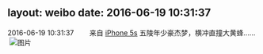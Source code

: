 layout: weibo
date: 2016-06-19 10:31:37
---
<meta name="referrer" content="no-referrer" />

2016-06-19 10:31:37  &nbsp;&nbsp;&nbsp;&nbsp;&nbsp;&nbsp; 来自 <a href="sinaweibo://customweibosource" rel="nofollow">iPhone 5s</a>
五陵年少豪杰梦，横冲直撞大黄蜂…… ​​​
![图片](https://ww1.sinaimg.cn/large/6d2a6003jw1f50btguejdj20ku0rsth7.jpg)
